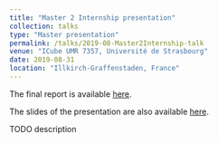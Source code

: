 ```yaml
---
title: "Master 2 Internship presentation"
collection: talks
type: "Master presentation"
permalink: /talks/2019-08-Master2Internship-talk
venue: "ICube UMR 7357, Université de Strasbourg"
date: 2019-08-31
location: "Illkirch-Graffenstaden, France"
---
```


The final report is available [here](/files/reports/2019-Master2Internship.pdf).

The slides of the presentation are also available [here](/files/presentations/2019-Master2Internship.pdf).

TODO description
